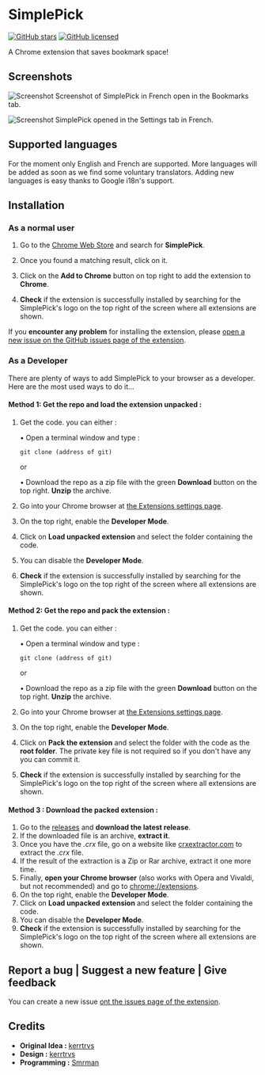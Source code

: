 # SimplePick

[![GitHub stars](https://img.shields.io/github/stars/SimplePick/SimplePick.svg?style=flat-square)](https://github.com/SimplePick/SimplePick/stargazers) [![GitHub licensed](https://img.shields.io/badge/license-MIT-blue.svg?style=flat-square)](https://github.com/SimplePick/SimplePick/blob/master/LICENSE)

A Chrome extension that saves bookmark space!

## Screenshots
![Screenshot](http://i.cubeupload.com/bULpW9.png "A screenshot of SimplePick")
Screenshot of SimplePick in French open in the Bookmarks tab.

![Screenshot](http://i.cubeupload.com/KiBz5k.png "SimplePick opened in the Settings tab in French")
SimplePick opened in the Settings tab in French.

## Supported languages
For the moment only English and French are supported.
More languages will be added as soon as we find some voluntary translators.
Adding new languages is easy thanks to Google i18n's support.

## Installation
### As a normal user
1. Go to the [Chrome Web Store](https://chrome.google.com/webstore/category/extensions) and search for **SimplePick**.
2. Once you found a matching result, click on it.
3. Click on the **Add to Chrome** button on top right to add the extension to **Chrome**.

4. **Check** if the extension is successfully installed by searching for the SimplePick's logo on the top right of the screen where all extensions are shown.

If you **encounter any problem** for installing the extension, please  [open a new issue on the GitHub issues page of the extension](https://github.com/SimplePick/SimplePick/issues/new).

### As a Developer
There are plenty of ways to add SimplePick to your browser as a developer. Here are the most used ways to do it...
#### Method 1: Get the repo and load the extension unpacked :
1. Get the code. you can either :

    • Open a terminal window and type :
    ```
    git clone (address of git)
    ```
    or

    • Download the repo as a zip file with the green **Download** button on the top right.
    **Unzip** the archive.

2. Go into your Chrome browser at [the Extensions settings page](chrome://extensions).
3. On the top right, enable the **Developer Mode**.
4. Click on **Load unpacked extension** and select the folder containing the code.
5. You can disable the **Developer Mode**.
6. **Check** if the extension is successfully installed by searching for the SimplePick's logo on the top right of the screen where all extensions are shown.

#### Method 2: Get the repo and pack the extension :
1. Get the code. you can either :

    • Open a terminal window and type :
    ```
    git clone (address of git)
    ```
    or

    • Download the repo as a zip file with the green **Download** button on the top right.
    **Unzip** the archive.

2. Go into your Chrome browser at [the Extensions settings page](chrome://extensions).
3. On the top right, enable the **Developer Mode**.
4. Click on **Pack the extension** and select the folder with the code as the **root folder**.
The private key file is not required so if you don't have any you can commit it.    
6. **Check** if the extension is successfully installed by searching for the SimplePick's logo on the top right of the screen where all extensions are shown.

#### Method 3 : Download the packed extension :
1. Go to the [releases](https://github.com/SimplePick/SimplePick/releases) and **download the latest release**.
2. If the downloaded file is an archive, **extract it**.
3. Once you have the *.crx* file, go on a website like [crxextractor.com](http://crxextractor.com/) to extract the *.crx* file.
4. If the result of the extraction is a Zip or Rar archive, extract it one more time.
5. Finally, **open your Chrome browser** (also works with Opera and Vivaldi, but not recommended) and go to [chrome://extensions](chrome://extensions).
6. On the top right, enable the **Developer Mode**.
7. Click on **Load unpacked extension** and select the folder containing the code.
8. You can disable the **Developer Mode**.
9. **Check** if the extension is successfully installed by searching for the SimplePick's logo on the top right of the screen where all extensions are shown.

## Report a bug | Suggest a new feature | Give feedback
You can create a new issue [ont the issues page of the extension](https://github.com/SimplePick/SimplePick/issues/new).

## Credits
* **Original Idea :** [kerrtrvs](https://github.com/kerrtrvs)
* **Design :** [kerrtrvs](https://github.com/kerrtrvs)
* **Programming :** [Smrman](https://github.com/Smrman)
